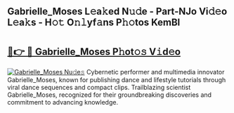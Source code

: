 ## Gabrielle_Moses L𝚎a𝚔ed N𝚞𝚍e - Part-NJo Vi𝚍𝚎o L𝚎a𝚔s - H𝚘𝚝 O𝚗𝚕yf𝚊ns P𝚑𝚘tos KemBl

# <h2><a href="http://kf2u7b4.oniu.top/?m=Gabrielle_Moses">🔗👉 🔴 Gabrielle_Moses P𝚑ot𝚘𝚜 V𝚒d𝚎o</a></h2>

[![Gabrielle_Moses Nu𝚍e𝚜](https://i.imgur.com/0qMVB7G.gif)](http://kf2u7b4.oniu.top/?m=Gabrielle_Moses)
Cybernetic performer and multimedia innovator Gabrielle_Moses, known for publishing dance and lifestyle tutorials through viral dance sequences and compact clips. Trailblazing scientist Gabrielle_Moses, recognized for their groundbreaking discoveries and commitment to advancing knowledge.  
